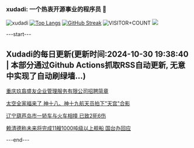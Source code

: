 ### xudadi: 一个热衷开源事业的程序员 👋

![xudadi](https://github-readme-stats-git-masterorgs-github-readme-stats-team.vercel.app/api?username=xudadi)
[![Top Langs](https://github-readme-stats.vercel.app/api/top-langs/?username=xudadi)](https://github.com/anuraghazra/github-readme-stats)
[![GitHub Streak](https://streak-stats.demolab.com?user=xudadi&locale=zh_Hans)](https://git.io/streak-stats)
![VISITOR+COUNT](https://komarev.com/ghpvc/?username=xudadi&label=VISITOR+COUNT)
![](https://raw.githubusercontent.com/xudadi/xudadi/main/assets/github-contribution-grid-snake.svg)


---start---

## Xudadi的每日更新(更新时间:2024-10-30 19:38:40 | 本部分通过Github Actions抓取RSS自动更新, 无意中实现了自动刷绿墙...)

[重庆玖翕盛友企业管理服务有限公司招聘简章](https://www.gongkaoleida.com/article/2175607)

[太空全家福来了 神十八、神十九航天员拍下"天宫"合影](https://m.163.com/news/article/JFOH5NRT000189PS.html)

[辽宁葫芦岛市一轿车与火车相撞 已致2死6伤](https://m.163.com/news/article/JFOGGTEG0001899N.html)

[赖清德称未来将完成11艘1000吨级以上舰船 国台办回应](https://m.163.com/news/article/JFOA726Q0514R9OJ.html)

---end---
